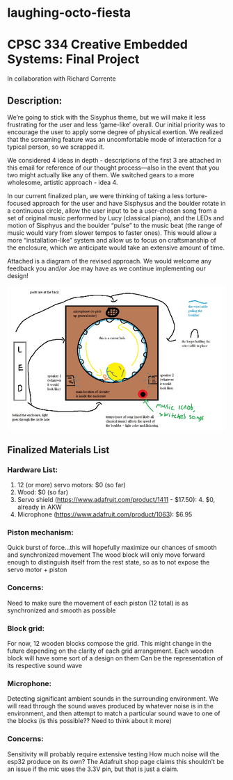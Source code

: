 # laughing-octo-fiesta


# CPSC 334 Creative Embedded Systems: Final Project

In collaboration with Richard Corrente

## Description:
We’re going to stick with the Sisyphus theme, but we will make it less frustrating for the user and less ‘game-like’ overall. Our initial priority was to encourage the user to apply some degree of physical exertion. We realized that the screaming feature was an uncomfortable mode of interaction for a typical person, so we scrapped it.


We considered 4 ideas in depth - descriptions of the first 3 are attached in this email for reference of our thought process—also in the event that you two might actually like any of them. We switched gears to a more wholesome, artistic approach - idea 4.


In our current finalized plan, we were thinking of taking a less torture-focused approach for the user and have Sisphysus and the boulder rotate in a continuous circle, allow the user input to be a user-chosen song from a set of original music performed by Lucy (classical piano), and the LEDs and motion of Sisphyus and the boulder “pulse” to the music beat (the range of music would vary from slower tempos to faster ones). This would allow a more “installation-like” system and allow us to focus on craftsmanship of the enclosure, which we anticipate would take an extensive amount of time.


Attached is a diagram of the revised approach. We would welcome any feedback you and/or Joe may have as we continue implementing our design!

![alt text](static/final-project.jpg)

## Finalized Materials List


### Hardware List:
1. 12 (or more) servo motors: $0 (so far)
2. Wood: $0 (so far)
3. Servo shield (https://www.adafruit.com/product/1411 - $17.50): 4. $0, already in AKW
5. Microphone (https://www.adafruit.com/product/1063): $6.95

### Piston mechanism:
Quick burst of force…this will hopefully maximize our chances of smooth and synchronized movement
The wood block will only move forward enough to distinguish itself from the rest state, so as to not expose the servo motor + piston

### Concerns:
Need to make sure the movement of each piston (12 total) is as synchronized and smooth as possible



### Block grid:
For now, 12 wooden blocks compose the grid. This might change in the future depending on the clarity of each grid arrangement.
Each wooden block will have some sort of a design on them
Can be the representation of its respective sound wave

### Microphone:
Detecting significant ambient sounds in the surrounding environment.
We will read through the sound waves produced by whatever noise is in the environment, and then attempt to match a particular sound wave to one of the blocks (is this possible?? Need to think about it more)

### Concerns:
Sensitivity will probably require extensive testing
How much noise will the esp32 produce on its own? The Adafruit shop page claims this shouldn’t be an issue if the mic uses the 3.3V pin, but that is just a claim.
